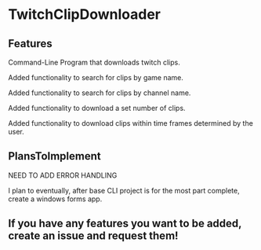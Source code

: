 # TwitchClipDownloader 

## Features
Command-Line Program that downloads twitch clips.

Added functionality to search for clips by game name.

Added functionality to search for clips by channel name.

Added functionality to download a set number of clips.

Added functionality to download clips within time frames determined by the user.

## PlansToImplement

NEED TO ADD ERROR HANDLING

I plan to eventually, after base CLI project is for the most part complete, create a windows forms app.

## If you have any features you want to be added, create an issue and request them!
